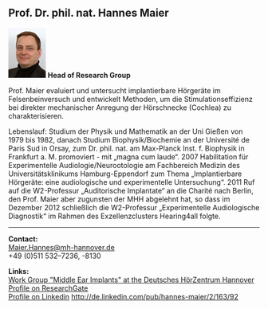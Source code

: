 ## Prof. Dr. phil. nat. Hannes Maier
![Picture Hannes Maier](HMA.jpg) **Head of Research Group** 

 
Prof. Maier evaluiert und untersucht implantierbare Hörgeräte im Felsenbeinversuch und entwickelt Methoden, um die Stimulationseffizienz bei direkter mechanischer Anregung der Hörschnecke (Cochlea) zu charakterisieren.

Lebenslauf: Studium der Physik und Mathematik an der Uni Gießen von 1979 bis 1982, danach Studium Biophysik/Biochemie an der Université de Paris Sud in Orsay, zum Dr. phil. nat. am Max-Planck Inst. f. Biophysik in Frankfurt a. M. promoviert - mit „magna cum laude“. 2007 Habilitation für Experimentelle Audiologie/Neurootologie am Fachbereich Medizin des Universitätsklinikums Hamburg-Eppendorf zum Thema „Implantierbare Hörgeräte: eine audiologische und experimentelle Untersuchung“. 2011 Ruf auf die W2-Professur „Auditorische Implantate“ an die Charité nach Berlin, den Prof. Maier aber zugunsten der MHH abgelehnt hat, so dass im Dezember 2012 schließlich die W2-Professur „Experimentelle Audiologische Diagnostik“ im Rahmen des Exzellenzclusters Hearing4all folgte.
***

 
**Contact:**  
<Maier.Hannes@mh-hannover.de>  
+49 (0)511 532–7236, -8130  
  
**Links:**   
[Work Group "Middle Ear Implants" at the Deutsches HörZentrum Hannover](http://www.hoerzentrum-hannover.de/index.php?id=20 "DHZ")  
[Profile on ResearchGate](http://www.researchgate.net/profile/Hannes_Maier/ "Profil on ResearchGate")  
[Profile on Linkedin](http://www.researchgate.net/profile/Hannes_Maier/ "Profile on Linkedin")
http://de.linkedin.com/pub/hannes-maier/2/163/92